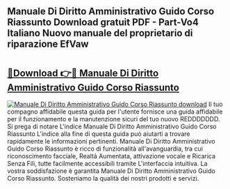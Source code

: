 ## Manuale Di Diritto Amministrativo Guido Corso Riassunto Download gratuit PDF - Part-Vo4 Italiano Nuovo manuale del proprietario di riparazione EfVaw

# <h2><a href="http://dfgaa04.blite.top/?on=Manuale+Di+Diritto+Amministrativo+Guido+Corso+Riassunto">🔗Download 👉🔴 Manuale Di Diritto Amministrativo Guido Corso Riassunto</a></h2>

[![Manuale Di Diritto Amministrativo Guido Corso Riassunto download](https://i.imgur.com/lujVjoI.png)](http://dfgaa04.blite.top/?on=Manuale+Di+Diritto+Amministrativo+Guido+Corso+Riassunto)
Il tuo compagno affidabile questa guida per l'utente fornisce una guida affidabile per il funzionamento e la manutenzione sicuri del tuo nuovo REDDDDDDD. Si prega di notare L'indice Manuale Di Diritto Amministrativo Guido Corso Riassunto L'indice alla fine di questa guida può aiutarti a trovare rapidamente le informazioni pertinenti. Manuale Di Diritto Amministrativo Guido Corso Riassunto è ricco di funzionalità all'avanguardia, tra cui riconoscimento facciale, Realtà Aumentata, attivazione vocale e Ricarica Senza Fili, tutte facilmente accessibili tramite L'interfaccia intuitiva. La vostra soddisfazione è garantita Manuale Di Diritto Amministrativo Guido Corso Riassunto. Sosteniamo la qualità dei nostri prodotti e servizi.
